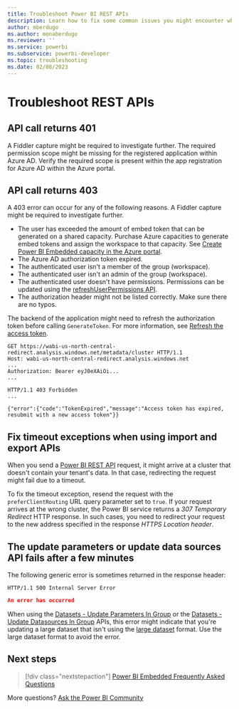 ```yaml
---
title: Troubleshoot Power BI REST APIs
description: Learn how to fix some common issues you might encounter when using Power BI REST APIs for Power BI Embedded features.
author: mberdugo
ms.author: monaberdugo
ms.reviewer: ''
ms.service: powerbi
ms.subservice: powerbi-developer
ms.topic: troubleshooting
ms.date: 02/08/2023
---
```


# Troubleshoot REST APIs

## API call returns 401

A Fiddler capture might be required to investigate further. The required permission scope might be missing for the registered application within Azure AD. Verify the required scope is present within the app registration for Azure AD within the Azure portal.

## API call returns 403

A 403 error can occur for any of the following reasons. A Fiddler capture might be required to investigate further.

* The user has exceeded the amount of embed token that can be generated on a shared capacity. Purchase Azure capacities to generate embed tokens and assign the workspace to that capacity. See [Create Power BI Embedded capacity in the Azure portal](/azure/power-bi-embedded/create-capacity).
* The Azure AD authorization token expired.
* The authenticated user isn't a member of the group (workspace).
* The authenticated user isn't an admin of the group (workspace).
* The authenticated user doesn't have permissions. Permissions can be updated using the [refreshUserPermissions API](/rest/api/power-bi/users/refreshuserpermissions).
* The authorization header might not be listed correctly. Make sure there are no typos.

The backend of the application might need to refresh the authorization token before calling `GenerateToken`. For more information, see [Refresh the access token](/javascript/api/overview/powerbi/refresh-token).

```console
GET https://wabi-us-north-central-redirect.analysis.windows.net/metadata/cluster HTTP/1.1
Host: wabi-us-north-central-redirect.analysis.windows.net
...
Authorization: Bearer eyJ0eXAiOi...
...

HTTP/1.1 403 Forbidden
...

{"error":{"code":"TokenExpired","message":"Access token has expired, resubmit with a new access token"}}
```

## Fix timeout exceptions when using import and export APIs

When you send a [Power BI REST API](/rest/api/power-bi/) request, it might arrive at a cluster that doesn't contain your tenant's data. In that case, redirecting the request might fail due to a timeout.

To fix the timeout exception, resend the request with the `preferClientRouting` URL query parameter set to `true`. If your request arrives at the wrong cluster, the Power BI service returns a *307 Temporary Redirect* HTTP response. In such cases, you need to redirect your request to the new address specified in the response *HTTPS Location header*.

## The update parameters or update data sources API fails after a few minutes

The following generic error is sometimes returned in the response header:

`HTTP/1.1 500 Internal Server Error`

```json
An error has occurred
```

When using the [Datasets - Update Parameters In Group](/rest/api/power-bi/datasets/update-parameters-in-group) or the [Datasets - Update Datasources In Group](/rest/api/power-bi/datasets/update-datasources-in-group) APIs, this error might indicate that you're updating a large dataset that isn't using the [large dataset](../../enterprise/service-premium-large-models.md) format. Use the large dataset format to avoid the error.

## Next steps

> [!div class="nextstepaction"]
>[Power BI Embedded Frequently Asked Questions](embedded-faq.yml)

More questions? [Ask the Power BI Community](https://community.powerbi.com/)
